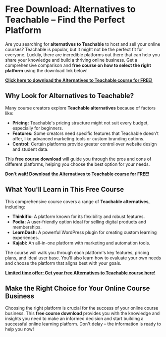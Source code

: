 # Free Download: Alternatives to Teachable – Find the Perfect Platform

Are you searching for **alternatives to Teachable** to host and sell your online courses? Teachable is popular, but it might not be the perfect fit for everyone. Luckily, there are incredible platforms out there that can help you share your knowledge and build a thriving online business. Get a comprehensive comparison and **free course on how to select the right platform** using the download link below!

[**Click here to download the Alternatives to Teachable course for FREE!**](https://udemywork.com/alternatives-to-teachable)

## Why Look for Alternatives to Teachable?

Many course creators explore **Teachable alternatives** because of factors like:

*   **Pricing:** Teachable's pricing structure might not suit every budget, especially for beginners.
*   **Features:** Some creators need specific features that Teachable doesn't offer, like advanced marketing tools or custom branding options.
*   **Control:** Certain platforms provide greater control over website design and student data.

This **free course download** will guide you through the pros and cons of different platforms, helping you choose the best option for your needs.

[**Don't wait! Download the Alternatives to Teachable course for FREE!**](https://udemywork.com/alternatives-to-teachable)

## What You'll Learn in This Free Course

This comprehensive course covers a range of **Teachable alternatives**, including:

*   **Thinkific:** A platform known for its flexibility and robust features.
*   **Podia:** A user-friendly option ideal for selling digital products and memberships.
*   **LearnDash:** A powerful WordPress plugin for creating custom learning experiences.
*   **Kajabi:** An all-in-one platform with marketing and automation tools.

The course will walk you through each platform's key features, pricing plans, and ideal user base. You'll also learn how to evaluate your own needs and choose the platform that aligns best with your goals.

[**Limited time offer: Get your free Alternatives to Teachable course here!**](https://udemywork.com/alternatives-to-teachable)

## Make the Right Choice for Your Online Course Business

Choosing the right platform is crucial for the success of your online course business. This **free course download** provides you with the knowledge and insights you need to make an informed decision and start building a successful online learning platform. Don't delay – the information is ready to help you now!
